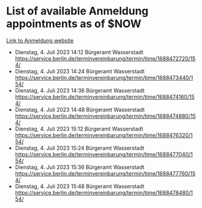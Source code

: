 # List of available Anmeldung appointments as of $NOW
[Link to Anmeldung website](https://service.berlin.de/terminvereinbarung/termin/tag.php?termin=1&anliegen[]=120686&dienstleisterlist=122210,122217,327316,122219,327312,122227,327314,122231,327346,122243,327348,122254,122252,329742,122260,329745,122262,329748,122271,327278,122273,327274,122277,327276,330436,122280,327294,122282,327290,122284,327292,122291,327270,122285,327266,122286,327264,122296,327268,150230,329760,122297,327286,122294,327284,122312,329763,122314,329775,122304,327330,122311,327334,122309,327332,317869,122281,327352,122279,329772,122283,122276,327324,122274,327326,122267,329766,122246,327318,122251,327320,122257,327322,122208,327298,122226,327300&herkunft=http%3A%2F%2Fservice.berlin.de%2Fdienstleistung%2F120686%2F)
- Dienstag, 4. Juli 2023 14:12 Bürgeramt Wasserstadt https://service.berlin.de/terminvereinbarung/termin/time/1688472720/154/
- Dienstag, 4. Juli 2023 14:24 Bürgeramt Wasserstadt https://service.berlin.de/terminvereinbarung/termin/time/1688473440/154/
- Dienstag, 4. Juli 2023 14:36 Bürgeramt Wasserstadt https://service.berlin.de/terminvereinbarung/termin/time/1688474160/154/
- Dienstag, 4. Juli 2023 14:48 Bürgeramt Wasserstadt https://service.berlin.de/terminvereinbarung/termin/time/1688474880/154/
- Dienstag, 4. Juli 2023 15:12 Bürgeramt Wasserstadt https://service.berlin.de/terminvereinbarung/termin/time/1688476320/154/
- Dienstag, 4. Juli 2023 15:24 Bürgeramt Wasserstadt https://service.berlin.de/terminvereinbarung/termin/time/1688477040/154/
- Dienstag, 4. Juli 2023 15:36 Bürgeramt Wasserstadt https://service.berlin.de/terminvereinbarung/termin/time/1688477760/154/
- Dienstag, 4. Juli 2023 15:48 Bürgeramt Wasserstadt https://service.berlin.de/terminvereinbarung/termin/time/1688478480/154/
